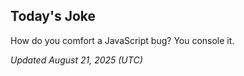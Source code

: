 ## Today's Joke
How do you comfort a JavaScript bug? You console it.

*Updated August 21, 2025 (UTC)*
